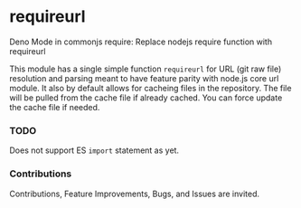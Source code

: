 # requireurl
Deno Mode in commonjs require: Replace nodejs require function with requireurl

This module has a single simple function `requireurl` for URL (git raw file) resolution and parsing meant to have feature parity with node.js core url module. It also by default allows for cacheing files in the repository. The file will be pulled from the cache file if already cached. You can force update the cache file if needed.

### TODO
Does not support ES `import` statement as yet.

### Contributions
Contributions, Feature Improvements, Bugs, and Issues are invited.

